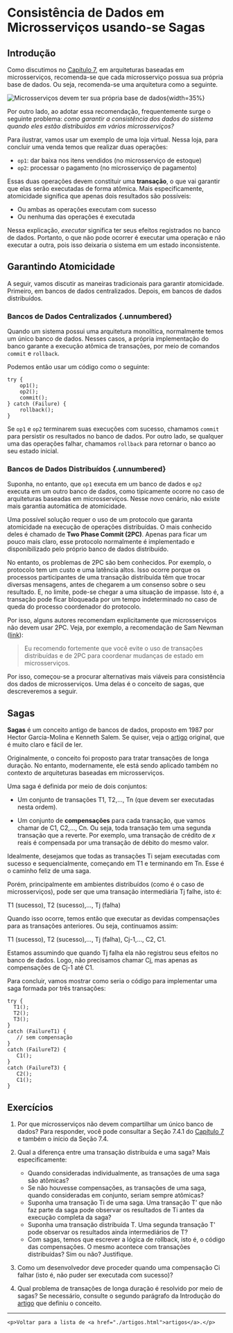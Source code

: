 
# Consistência de Dados em Microsserviços usando-se Sagas

## Introdução

Como discutimos no [Capítulo 7](../cap7.html#microsservi%C3%A7os),
em arquiteturas baseadas em microsserviços, recomenda-se que cada 
microsserviço possua sua própria base de dados. Ou seja, recomenda-se 
uma arquitetura como a seguinte.

![Microsserviços devem ter sua própria base de dados](../figs/cap7/dados2){width=35%}

Por outro lado, ao adotar essa recomendação, frequentemente surge 
o seguinte problema: *como garantir a consistência dos dados do sistema 
quando eles estão distribuídos em vários microsserviços?*

Para ilustrar, vamos usar um exemplo de uma loja virtual. Nessa loja,
para concluir uma venda temos que realizar duas operações:

* `op1`: dar baixa nos itens vendidos (no microsserviço de estoque)
* `op2`: processar o pagamento (no microsserviço de pagamento)

Essas duas operações devem constituir uma **transação**, o que vai 
garantir que elas serão executadas de forma atômica. Mais especificamente, 
atomicidade significa que apenas dois resultados são possíveis: 

* Ou ambas as operações executam com sucesso 
* Ou nenhuma das operações é executada 

Nessa explicação, *executar* significa ter seus efeitos registrados no 
banco de dados. Portanto, o que não pode ocorrer é executar uma operação e 
não executar a outra, pois isso deixaria o sistema em um estado 
inconsistente.

## Garantindo Atomicidade
 
A seguir, vamos discutir as maneiras tradicionais para garantir
atomicidade. Primeiro, em bancos de dados centralizados. Depois,
em bancos de dados distribuídos.

### Bancos de Dados Centralizados {.unnumbered}

Quando um sistema possui uma arquitetura monolítica, normalmente temos 
um único banco de dados. Nesses casos, a própria implementação do banco 
garante a execução atômica de transações, por meio de comandos 
`commit` e `rollback`. 

Podemos então usar um código como o seguinte:

```
try {
    op1();
    op2();
    commit();
} catch (Failure) {
    rollback();
}
```

Se `op1` e `op2` terminarem suas execuções com sucesso, chamamos `commit`
para persistir os resultados no banco de dados.
Por outro lado, se qualquer uma das operações falhar, chamamos `rollback` para
retornar o banco ao seu estado inicial.

### Bancos de Dados Distribuídos {.unnumbered}

Suponha, no entanto, que `op1` executa em um banco de dados e `op2` executa 
em um outro banco de dados, como tipicamente ocorre no caso de arquiteturas 
baseadas em microsserviços. Nesse novo cenário, não existe mais garantia 
automática de atomicidade. 

Uma possível solução requer o uso de um protocolo que garanta atomicidade 
na execução de operações distribuídas. O mais conhecido deles é chamado de 
**Two Phase Commit (2PC)**. Apenas para ficar um pouco mais claro, esse
protocolo normalmente é implementado e disponibilizado pelo próprio 
banco de dados distribuído.

No entanto, os problemas de 2PC são bem conhecidos. Por exemplo,
o protocolo tem um custo e uma latência altos. Isso ocorre porque os processos 
participantes de uma transação distribuída têm que trocar diversas mensagens, 
antes de chegarem a um consenso sobre o seu resultado. E, no limite, pode-se 
chegar a uma situação de impasse. Isto é, a transação pode ficar bloqueada 
por um tempo indeterminado no caso de queda do processo coordenador do protocolo.

Por isso, alguns autores recomendam explicitamente que microsserviços não
devem usar 2PC. Veja, por exemplo, a recomendação de Sam Newman 
([link](https://www.oreilly.com/library/view/building-microservices/9781491950340)):

> Eu recomendo fortemente que você evite o uso de transações distribuídas e
> de 2PC para coordenar mudanças de estado em microsserviços.

Por isso, começou-se a procurar alternativas mais viáveis para consistência 
dos dados de microsserviços. Uma delas é o conceito de sagas, que descreveremos 
a seguir.

## Sagas

**Sagas** é um conceito antigo de bancos  de dados, proposto em 1987 por 
Hector Garcia-Molina e Kenneth Salem. Se quiser, veja 
o [artigo](https://doi.org/10.1145/38713.38742) original, 
que é muito claro e fácil de ler. 

Originalmente, o conceito foi proposto para tratar transações de longa duração. 
No entanto, modernamente, ele está sendo aplicado também no contexto de 
arquiteturas baseadas em microsserviços.

Uma saga é definida por meio de dois conjuntos:

* Um conjunto de transações T1, T2,..., Tn (que devem ser executadas nesta ordem).

* Um conjunto de **compensações** para cada transação, que vamos chamar de C1, C2,..., Cn. 
Ou seja, toda transação tem uma segunda transação que a reverte. Por exemplo, 
uma transação de crédito de *x* reais é compensada por uma transação de 
débito do mesmo valor.

Idealmente, desejamos que todas as transações Ti sejam executadas com sucesso e 
sequencialmente, começando em T1 e terminando em Tn. Esse é o caminho feliz de
uma saga.

Porém, principalmente em ambientes distribuídos (como é o caso de microsserviços), 
pode ser que uma transação intermediária Tj falhe, isto é:

T1 (sucesso), T2 (sucesso),..., Tj (falha)

Quando isso ocorre, temos então que executar as devidas compensações 
para as transações anteriores. Ou seja, continuamos assim:

T1 (sucesso), T2 (sucesso),..., Tj (falha), Cj-1,..., C2, C1.

Estamos assumindo que quando Tj falha ela não registrou seus efeitos no 
banco de dados. Logo, não precisamos chamar Cj, mas apenas as compensações 
de Cj-1 até C1.

Para concluir, vamos mostrar como seria o código para implementar uma
saga formada por três transações:

```
try {
  T1();
  T2();
  T3();
}
catch (FailureT1) {
   // sem compensação
}
catch (FailureT2) {
   C1();
}
catch (FailureT3) {
   C2();
   C1();
}
```

## Exercícios

1. Por que microsserviços não devem compartilhar um único banco de dados?
Para responder, você pode consultar a Seção 7.4.1 do 
[Capítulo 7](../cap7.html#gerenciamento-de-dados)
e também o início da Seção 7.4.

2. Qual a diferença entre uma transação distribuída e uma saga? Mais especificamente:

   * Quando consideradas individualmente, as transações de uma saga são
     atômicas?
   * Se não houvesse compensações, as transações de uma saga, quando consideradas 
     em conjunto, seriam sempre atômicas?
   * Suponha uma transação Ti de uma saga. Uma transação T’ que não faz parte 
     da saga pode observar os resultados de Ti antes da execução completa da saga?
   * Suponha uma transação distribuída T. Uma segunda transação T' pode observar os 
     resultados ainda intermediários de T?
   * Com sagas, temos que escrever a lógica de rollback, isto é, o código 
     das compensações. O mesmo acontece com transações distribuídas? Sim 
     ou não? Justifique.  

3. Como um desenvolvedor deve proceder quando uma compensação Ci falhar (isto é, não puder ser executada com sucesso)?

4. Qual problema de transações de longa duração é resolvido
por meio de sagas? Se necessário, consulte o segundo parágrafo da 
Introdução do [artigo](https://doi.org/10.1145/38713.38742) que definiu o conceito.

* * * 

```{=html}
<p>Voltar para a lista de <a href="./artigos.html">artigos</a>.</p>
```